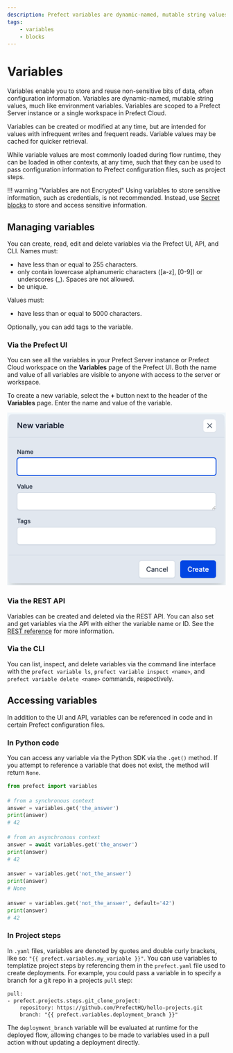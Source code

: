```yaml
---
description: Prefect variables are dynamic-named, mutable string values, much like environment variables.
tags:
    - variables
    - blocks
---
```


# Variables

Variables enable you to store and reuse non-sensitive bits of data, often configuration information. Variables are dynamic-named, mutable string values, much like environment variables. Variables are scoped to a Prefect Server instance or a single workspace in Prefect Cloud.

Variables can be created or modified at any time, but are intended for values with infrequent writes and frequent reads. Variable values may be cached for quicker retrieval.

While variable values are most commonly loaded during flow runtime, they can be loaded in other contexts, at any time, such that they can be used to pass configuration information to Prefect configuration files, such as project steps.

!!! warning "Variables are not Encrypted"
    Using variables to store sensitive information, such as credentials, is not recommended. Instead, use [Secret blocks](https://docs.prefect.io/concepts/blocks/#prefect-built-in-blocks) to store and access sensitive information.

## Managing variables

You can create, read, edit and delete variables via the Prefect UI, API, and CLI. Names must:

- have less than or equal to 255 characters.
- only contain lowercase alphanumeric characters ([a-z], [0-9]) or underscores (_). Spaces are not allowed.
- be unique.

Values must:

- have less than or equal to 5000 characters.

Optionally, you can add tags to the variable.

### Via the Prefect UI

You can see all the variables in your Prefect Server instance or Prefect Cloud workspace on the **Variables** page of the Prefect UI. Both the name and value of all variables are visible to anyone with access to the server or workspace.

To create a new variable, select the **+** button next to the header of the **Variables** page. Enter the name and value of the variable.

![variables-ui](../img/concepts/variables-ui.png)

### Via the REST API

Variables can be created and deleted via the REST API. You can also set and get variables via the API with either the variable name or ID. See the [REST reference](https://app.prefect.cloud/api/docs#tag/Variables) for more information.

### Via the CLI

You can list, inspect, and delete variables via the command line interface with the `prefect variable ls`, `prefect variable inspect <name>`, and `prefect variable delete <name>` commands, respectively.

## Accessing variables

In addition to the UI and API, variables can be referenced in code and in certain Prefect configuration files.

### In Python code

You can access any variable via the Python SDK via the `.get()` method. If you attempt to reference a variable that does not exist, the method will return `None`.

```python
from prefect import variables

# from a synchronous context
answer = variables.get('the_answer')
print(answer)
# 42

# from an asynchronous context
answer = await variables.get('the_answer')
print(answer)
# 42

answer = variables.get('not_the_answer')
print(answer)
# None

answer = variables.get('not_the_answer', default='42')
print(answer)
# 42
```

### In Project steps

In `.yaml` files, variables are denoted by quotes and double curly brackets, like so: `"{{ prefect.variables.my_variable }}"`. You can use variables to templatize project steps by referencing them in the `prefect.yaml` file used to create deployments. For example, you could pass a variable in to specify a branch for a git repo in a projects `pull` step:

```
pull:
- prefect.projects.steps.git_clone_project:
    repository: https://github.com/PrefectHQ/hello-projects.git
    branch: "{{ prefect.variables.deployment_branch }}"
```

The `deployment_branch` variable will be evaluated at runtime for the deployed flow, allowing changes to be made to variables used in a pull action without updating a deployment directly.
